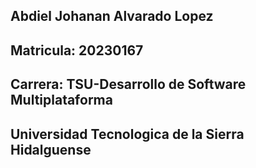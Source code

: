 ## Abdiel Johanan Alvarado Lopez 
## Matricula: 20230167
## Carrera: TSU-Desarrollo de Software Multiplataforma
## Universidad Tecnologica de la Sierra Hidalguense 
